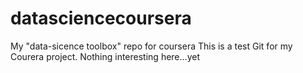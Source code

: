 # datasciencecoursera
My "data-sicence toolbox" repo for coursera
This is a test Git for my Courera project. Nothing interesting here...yet
